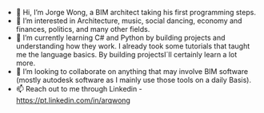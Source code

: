 - 👋 Hi, I’m Jorge Wong, a BIM architect taking his first programming steps.
- 👀 I’m interested in Architecture, music, social dancing, economy and finances, politics, and many other fields. 
- 🌱 I’m currently learning C# and Python by building projects and understanding how they work. I already took some tutorials that taught me the language basics.
By building projectsI´ll certainly learn a lot more.
- 💞️ I’m looking to collaborate on anything that may involve BIM software (mostly autodesk software as I mainly use those tools on a daily Basis).
- 📫 Reach out to me through Linkedin - https://pt.linkedin.com/in/arqwong

<!---
akawong/akawong is a ✨ special ✨ repository because its `README.md` (this file) appears on your GitHub profile.
You can click the Preview link to take a look at your changes.
--->
